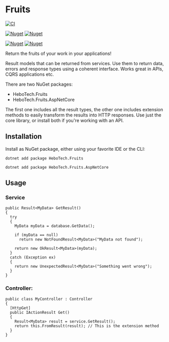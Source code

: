 # Fruits
[![CI](https://github.com/hbjorgo/Fruits/workflows/CI/badge.svg)](https://github.com/hbjorgo/Fruits)

[![Nuget](https://img.shields.io/nuget/v/HeboTech.Fruits)](https://www.nuget.org/packages/HeboTech.Fruits)
[![Nuget](https://img.shields.io/nuget/dt/HeboTech.Fruits)](https://www.nuget.org/packages/HeboTech.Fruits)

[![Nuget](https://img.shields.io/nuget/v/HeboTech.Fruits.AspNetCore)](https://www.nuget.org/packages/HeboTech.Fruits.AspNetCore)
[![Nuget](https://img.shields.io/nuget/dt/HeboTech.Fruits.AspNetCore)](https://www.nuget.org/packages/HeboTech.Fruits.AspNetCore)


Return the fruits of your work in your applications!

Result models that can be returned from services. Use them to return data, errors and response types using a coherent interface. Works great in APIs, CQRS applications etc.

There are two NuGet packages:
- HeboTech.Fruits
- HeboTech.Fruits.AspNetCore

The first one includes all the result types, the other one includes extension methods to easily transform the results into HTTP responses.
Use just the core library, or install both if you're working with an API.

## Installation
Install as NuGet package, either using your favorite IDE or the CLI:
```shell
dotnet add package HeboTech.Fruits

dotnet add package HeboTech.Fruits.AspNetCore
```

## Usage

### Service
```
public Result<MyData> GetResult()
{
  try
  {
    MyData myData = database.GetData();

    if (myData == null)
      return new NotFoundResult<MyData>("MyData not found");

    return new OkResult<MyData>(myData);
  }
  catch (Exception ex)
  {
    return new UnexpectedResult<MyData>("Something went wrong");
  }
}
```

### Controller:
```
public class MyController : Controller
{
  [HttpGet]
  public IActionResult Get()
  {
    Result<MyData> result = service.GetResult();
    return this.FromResult(result); // This is the extension method
  }
}
```
